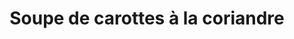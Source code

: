 ---
categories:
- Soupe
check: Non
checkAlwaysOk: false
checkfor: 8
cuisson: Oui
description: ' '
draft: false
ingredients:
  epices:
  - commentaire: Gouter en fin de cuisson (rectifier)
    quantite: 80
    title: Gros sel
    unit: grammes
  - quantite: 6
    title: Coriandre fraîche
    unit: bottes
  legumes:
  - quantite: 2
    title: Ail
    unit: tête·s
  - quantite: 2.25
    title: Oignon
    unit: Kg
  - quantite: 3
    title: Pomme de terre
    unit: Kg
  - quantite: 12.5
    title: Carotte
    unit: Kg
  lof:
  - quantite: 500
    title: huile d'olive
    unit: ml
layout: recettes
materiel:
- Bruleur
- Marmitte
- Giraffe (Bras Mixeur)
plate: 100
preparation: 'Eplucher carottes et patates, les laver et les couper en morceaux de
  taille moyenne.


  Ecraser les gousses d''ail et couper les oignons en quartiers.


  Tout mettre dans une marmite et couvrir d''eau froide, avec au moins 2cm d''eau
  au dessus.


  Ajouter le sel et l''huile.


  Mettre sur le feu pendant 30min.


  Hacher la coriandre.


  Vérifier si les carottes et patates sont cuites, et quand c''est le cas tout mixer
  en rajoutant un filet d''huile d''olive. Ajouter un peu d''eau pendant le mixage
  si nécessaire pour avoir une consistance de soupe veloutée


  Mélanger la coriandre une fois le tout bien mixé.'
publishDate: 2024-06-07 16:19:00+00:00
quantite_desc: Un bol par personne
regime:
- vegan
- sans-gluten
- sans-lactose
- vegetarien
region: Portugal
temperature: Chaud
title: Soupe de carottes à la coriandre
type: entree
---